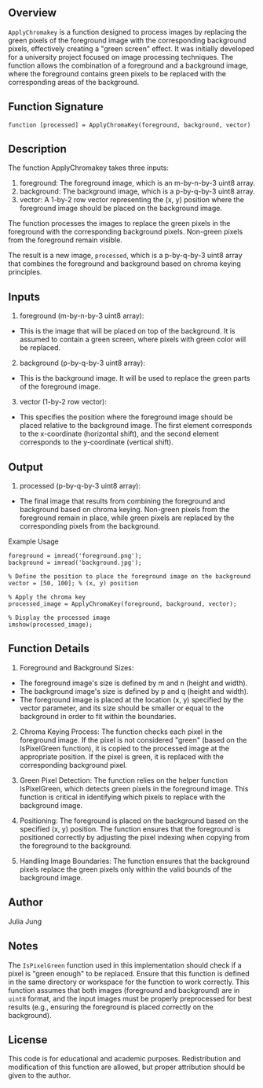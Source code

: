 ## Overview
`ApplyChromakey` is a function designed to process images by replacing the green pixels of the foreground image with the corresponding background pixels, effectively creating a "green screen" effect. It was initially developed for a university project focused on image processing techniques. The function allows the combination of a foreground and a background image, where the foreground contains green pixels to be replaced with the corresponding areas of the background.

## Function Signature
```function [processed] = ApplyChromaKey(foreground, background, vector) ```

## Description
The function ApplyChromakey takes three inputs:
1. foreground: The foreground image, which is an m-by-n-by-3 uint8 array.
2. background: The background image, which is a p-by-q-by-3 uint8 array.
3. vector: A 1-by-2 row vector representing the (x, y) position where the foreground image should be placed on the background image.

The function processes the images to replace the green pixels in the foreground with the corresponding background pixels. Non-green pixels from the foreground remain visible.

The result is a new image, `processed`, which is a p-by-q-by-3 uint8 array that combines the foreground and background based on chroma keying principles.

## Inputs
1. foreground (m-by-n-by-3 uint8 array):
 - This is the image that will be placed on top of the background. It is assumed to contain a green screen, where pixels with green color will be replaced.
2. background (p-by-q-by-3 uint8 array):
- This is the background image. It will be used to replace the green parts of the foreground image.
3. vector (1-by-2 row vector):
- This specifies the position where the foreground image should be placed relative to the background image. The first element corresponds to the x-coordinate (horizontal shift), and the second element corresponds to the y-coordinate (vertical shift).

## Output
1. processed (p-by-q-by-3 uint8 array):
- The final image that results from combining the foreground and background based on chroma keying. Non-green pixels from the foreground remain in place, while green pixels are replaced by the corresponding pixels from the background.

Example Usage
```% Load foreground and background images
foreground = imread('foreground.png');
background = imread('background.jpg');

% Define the position to place the foreground image on the background
vector = [50, 100]; % (x, y) position

% Apply the chroma key
processed_image = ApplyChromaKey(foreground, background, vector);

% Display the processed image
imshow(processed_image);
```

## Function Details
1. Foreground and Background Sizes:
- The foreground image's size is defined by m and n (height and width).
- The background image's size is defined by p and q (height and width).
- The foreground image is placed at the location (x, y) specified by the vector parameter, and its size should be smaller or equal to the background in order to fit within the boundaries.

2. Chroma Keying Process:
The function checks each pixel in the foreground image. If the pixel is not considered "green" (based on the IsPixelGreen function), it is copied to the processed image at the appropriate position. If the pixel is green, it is replaced with the corresponding background pixel.

3. Green Pixel Detection:
The function relies on the helper function IsPixelGreen, which detects green pixels in the foreground image. This function is critical in identifying which pixels to replace with the background image.

4. Positioning:
The foreground is placed on the background based on the specified (x, y) position. The function ensures that the foreground is positioned correctly by adjusting the pixel indexing when copying from the foreground to the background.

5. Handling Image Boundaries:
The function ensures that the background pixels replace the green pixels only within the valid bounds of the background image.

## Author
Julia Jung

## Notes
The `IsPixelGreen` function used in this implementation should check if a pixel is "green enough" to be replaced. Ensure that this function is defined in the same directory or workspace for the function to work correctly.
This function assumes that both images (foreground and background) are in `uint8` format, and the input images must be properly preprocessed for best results (e.g., ensuring the foreground is placed correctly on the background).

## License
This code is for educational and academic purposes. Redistribution and modification of this function are allowed, but proper attribution should be given to the author.
